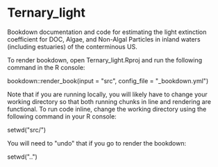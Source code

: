 # Ternary_light

Bookdown documentation and code for estimating the light extinction coefficient 
for DOC, Algae, and Non-Algal Particles in inland waters (including estuaries) 
of the conterminous US.

To render bookdown, open Ternary_light.Rproj and run the following command in 
the R console:

bookdown::render_book(input = "src", config_file = "_bookdown.yml")

Note that if you are running locally, you will likely have to change your 
working directory so that both running chunks in line and rendering 
are functional. To run code inline, change the working directory using the
following command in your R console:

setwd("src/")

You will need to "undo" that if you go to render the bookdown:

setwd("..")
